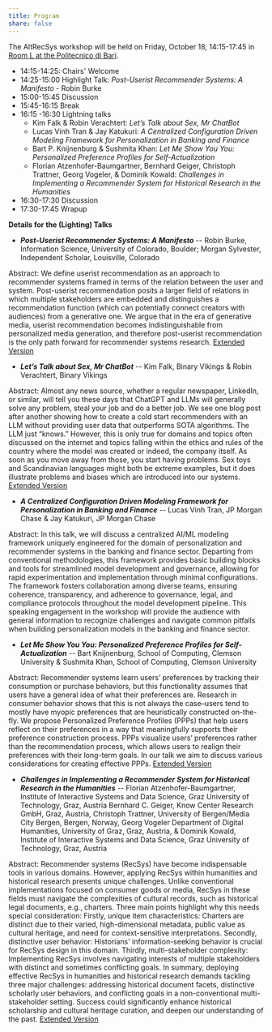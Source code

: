 ```yaml
---
title: Program
share: false
---
```


The AltRecSys workshop will be held on Friday, October 18, 14:15-17:45 in [Room L at the Politecnico di Bari](https://recsys.acm.org/recsys24/location/#campus).

* 14:15-14:25: Chairs' Welcome
* 14:25-15:00 Highlight Talk:  _Post-Userist Recommender Systems: A Manifesto_ - Robin Burke
* 15:00-15:45 Discussion
* 15:45-16:15 Break
* 16:15 -16:30 Lightning talks
   * Kim Falk & Robin Verachtert: _Let’s Talk about Sex, Mr ChatBot_
   * Lucas Vinh Tran & Jay Katukuri: _A Centralized Configuration Driven Modeling Framework for Personalization in Banking and Finance_
   * Bart P. Knijnenburg & Sushmita Khan: _Let Me Show You You: Personalized Preference Profiles for Self-Actualization_
   * Florian Atzenhofer-Baumgartner, Bernhard Geiger, Christoph Trattner, Georg Vogeler, & Dominik Kowald: _Challenges in Implementing a Recommender System for Historical Research in the Humanities_
* 16:30-17:30 Discussion
* 17:30-17:45 Wrapup 

**Details for the (Lighting) Talks**
* _**Post-Userist Recommender Systems: A Manifesto**_
    -- Robin Burke, Information Science, University of Colorado, Boulder; Morgan Sylvester, Independent Scholar, Louisville, Colorado

Abstract: 
We define userist recommendation as an approach to recommender systems framed in terms of the relation between the user and system. Post-userist recommendation posits a larger field of relations in which multiple stakeholders are embedded and distinguishes a recommendation function (which can potentially connect creators with audiences) from a generative one. We argue that in the era of generative media, userist recommendation becomes indistinguishable from personalized media generation, and therefore post-userist recommendation is the only path forward for recommender systems research. [Extended Version](https://arxiv.org/abs/2410.11870)
  
* _**Let’s Talk about Sex, Mr ChatBot**_
  --   Kim Falk, Binary Vikings & Robin Verachtert, Binary Vikings

Abstract: Almost any news source, whether a regular newspaper, LinkedIn, or similar, will tell you these days that ChatGPT and LLMs will generally solve any problem, steal your job and do a better job. We see one blog post after another showing how to create a cold start recommenders with an LLM without providing user data that outperforms SOTA algorithms. The LLM just “knows.” However, this is only true for domains and topics often discussed on the internet and topics falling within the ethics and rules of the country where the model was created or indeed, the company itself. As soon as you move away from those, you start having problems. 
Sex toys and Scandinavian languages might both be extreme examples, but it does illustrate problems and biases which are introduced into our systems. [Extended Version](https://kimfalk.org/2024/10/20/lets-talk-about-sex-mr-chatbot/)

* _**A Centralized Configuration Driven Modeling Framework for Personalization in Banking and Finance**_
    -- Lucas Vinh Tran, JP Morgan Chase & Jay Katukuri, JP Morgan Chase

Abstract: 
In this talk, we will discuss a centralized AI/ML modeling framework uniquely engineered for the domain of personalization and recommender systems in the banking and finance sector. Departing from conventional methodologies, this framework provides basic building blocks and tools for streamlined model development and governance, allowing for rapid experimentation and implementation through minimal configurations. The framework fosters collaboration among diverse teams, ensuring coherence, transparency, and adherence to governance, legal, and compliance protocols throughout the model development pipeline. This speaking engagement in the workshop will provide the audience with general information to recognize challenges and navigate common pitfalls when building personalization models in the banking and finance sector.

* _**Let Me Show You You: Personalized Preference Profiles for Self-Actualization**_
    -- Bart Knijnenburg, School of Computing, Clemson University & Sushmita Khan, School of Computing, Clemson University

Abstract: 
Recommender systems learn users’ preferences by tracking their consumption or purchase behaviors, but this functionality assumes that users have a general idea of what their preferences are. Research in consumer behavior shows that this is not always the case–users tend to mostly have myopic preferences that are heuristically constructed on-the-fly. We propose Personalized Preference Profiles (PPPs) that help users reflect on their preferences in a way that meaningfully supports their preference construction process. PPPs visualize users’ preferences rather than the recommendation process, which allows users to realign their preferences with their long-term goals. In our talk we aim to discuss various considerations for creating effective PPPs. [Extended Version](https://www.usabart.nl/portfolio/PPPs.pdf)

* _**Challenges in Implementing a Recommender System for Historical Research in the Humanities**_
    -- Florian Atzenhofer-Baumgartner, Institute of Interactive Systems and Data Science, Graz University of Technology, Graz, Austria
Bernhard C. Geiger, Know Center Research GmbH, Graz, Austria, Christoph Trattner,  University of Bergen/Media City Bergen, Bergen, Norway, 
Georg Vogeler Department of Digital Humanities, University of Graz, Graz, Austria, & Dominik Kowald, Institute of Interactive Systems and Data Science, Graz University of Technology, Graz, Austria

Abstract: 
Recommender systems (RecSys) have become indispensable tools in various domains. However, applying RecSys within humanities and historical research presents unique challenges. Unlike conventional implementations focused on consumer goods or media, RecSys in these fields must navigate the complexities of cultural records, such as historical legal documents, e.g., charters. Three main points highlight why this needs special consideration:
Firstly, unique item characteristics: Charters are distinct due to their varied, high-dimensional metadata, public value as cultural heritage, and need for context-sensitive interpretations. Secondly, distinctive user behavior: Historians' information-seeking behavior is crucial for RecSys design in this domain. Thirdly, multi-stakeholder complexity: Implementing RecSys involves navigating interests of multiple stakeholders with distinct and sometimes conflicting goals. 
In summary, deploying effective RecSys in humanities and historical research demands tackling three major challenges: addressing historical document facets, distinctive scholarly user behaviors, and conflicting goals in a non-conventional multi-stakeholder setting. Success could significantly enhance historical scholarship and cultural heritage curation, and deepen our understanding of the past. [Extended Version](https://arxiv.org/abs/2410.20909)

  
